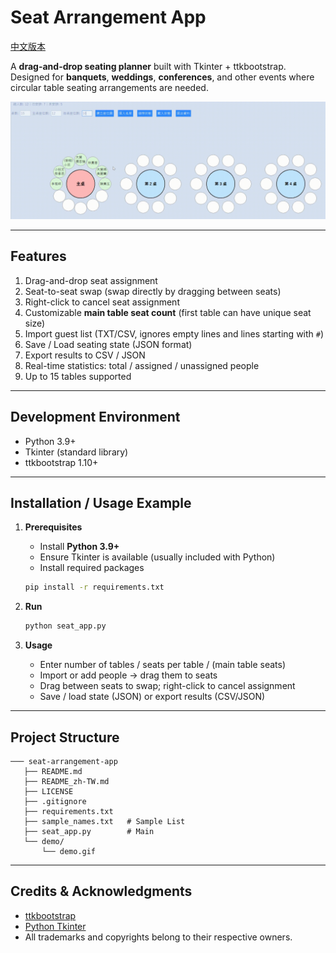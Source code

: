 # Seat Arrangement App

[中文版本](./README_zh-TW.md)

A **drag-and-drop seating planner** built with Tkinter + ttkbootstrap.  
Designed for **banquets**, **weddings**, **conferences**, and other events where circular table seating arrangements are needed.

![](demo/demo.gif)

---

## Features
1. Drag-and-drop seat assignment
2. Seat-to-seat swap (swap directly by dragging between seats)
3. Right-click to cancel seat assignment
4. Customizable **main table seat count** (first table can have unique seat size)
5. Import guest list (TXT/CSV, ignores empty lines and lines starting with `#`)
6. Save / Load seating state (JSON format)
7. Export results to CSV / JSON
8. Real-time statistics: total / assigned / unassigned people
9. Up to 15 tables supported

---

## Development Environment
- Python 3.9+
- Tkinter (standard library)
- ttkbootstrap 1.10+

---

## Installation / Usage Example

1. **Prerequisites**
   - Install **Python 3.9+**  
   - Ensure Tkinter is available (usually included with Python)  
   - Install required packages  
   ```bash
   pip install -r requirements.txt
   ```

2. **Run**
   ```bash
   python seat_app.py
   ```

3. **Usage**
   - Enter number of tables / seats per table / (main table seats)  
   - Import or add people → drag them to seats  
   - Drag between seats to swap; right-click to cancel assignment  
   - Save / load state (JSON) or export results (CSV/JSON)

---

## Project Structure
```
─── seat-arrangement-app
   ├── README.md
   ├── README_zh-TW.md
   ├── LICENSE
   ├── .gitignore
   ├── requirements.txt
   ├── sample_names.txt   # Sample List
   ├── seat_app.py        # Main
   └── demo/
       └── demo.gif
```

---

## Credits & Acknowledgments
- [ttkbootstrap](https://github.com/israel-dryer/ttkbootstrap)  
- [Python Tkinter](https://docs.python.org/3/library/tkinter.html)  
- All trademarks and copyrights belong to their respective owners.
